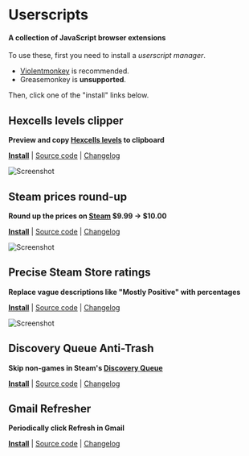 # Userscripts

#### A collection of JavaScript browser extensions

To use these, first you need to install a *userscript manager*.

* [Violentmonkey](https://violentmonkey.github.io/about/) is recommended.
* Greasemonkey is **unsupported**.

Then, click one of the "install" links below.


## Hexcells levels clipper

**Preview and copy [Hexcells levels](https://www.reddit.com/r/hexcellslevels/) to clipboard**

**[Install](https://github.com/oprypin/userscripts/raw/master/hexcellslevels-clipper.user.js)**
| [Source code](source/hexcellslevels-clipper.user.ls)
| [Changelog](https://github.com/oprypin/userscripts/commits/master/hexcellslevels-clipper.user.js)

![Screenshot](https://i.imgur.com/Y84XAxw.png)


## Steam prices round-up

**Round up the prices on [Steam](http://store.steampowered.com/) $9.99 &rarr; $10.00**

**[Install](https://github.com/oprypin/userscripts/raw/master/steam-prices.user.js)**
| [Source code](source/steam-prices.user.ls)
| [Changelog](https://github.com/oprypin/userscripts/commits/master/steam-prices.user.js)

![Screenshot](https://i.imgur.com/wbdr2zz.png)


## Precise Steam Store ratings

**Replace vague descriptions like "Mostly Positive" with percentages**

**[Install](https://github.com/oprypin/userscripts/raw/master/steam-ratings.user.js)**
| [Source code](source/steam-ratings.user.ls)
| [Changelog](https://github.com/oprypin/userscripts/commits/master/steam-ratings.user.js)

![Screenshot](https://i.imgur.com/bTNyePe.png)


## Discovery Queue Anti-Trash

**Skip non-games in Steam's [Discovery Queue](http://store.steampowered.com/explore/)**

**[Install](https://github.com/oprypin/userscripts/raw/master/steam-discovery-anti-vn.user.js)**
| [Source code](source/steam-discovery-anti-vn.user.ls)
| [Changelog](https://github.com/oprypin/userscripts/commits/master/steam-discovery-anti-vn.user.js)


## Gmail Refresher

**Periodically click Refresh in Gmail**

**[Install](https://github.com/oprypin/userscripts/raw/master/gmail-refresher.user.js)**
| [Source code](source/gmail-refresher.user.ls)
| [Changelog](https://github.com/oprypin/userscripts/commits/master/gmail-refresher.user.js)

